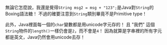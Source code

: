 無論它怎麼說，我還是覺得`String msg2 = msg + "123";`是Java對`String`的Boxing語法糖！
不過的確要注意到`String`類別畢竟不是Primitive type！

此外，Java裡面每一個的`char`變數都是用unicode字元存的！
且 "我們" 這個`String`物件的`length()`一樣仍會是`2`，而不會是`4`！
因為就算是字串裡的所有字元都是英文，Java仍然會用unicode去存！
